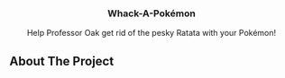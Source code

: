 <div id="top"></div>

<h3 align="center">Whack-A-Pokémon</h3>

  <p align="center">
    Help Professor Oak get rid of the pesky Ratata with your Pokémon!
    <br />

<!-- ABOUT THE PROJECT -->
## About The Project
